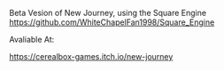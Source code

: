 Beta Vesion of New Journey, using the Square Engine https://github.com/WhiteChapelFan1998/Square_Engine

Avaliable At:

https://cerealbox-games.itch.io/new-journey
